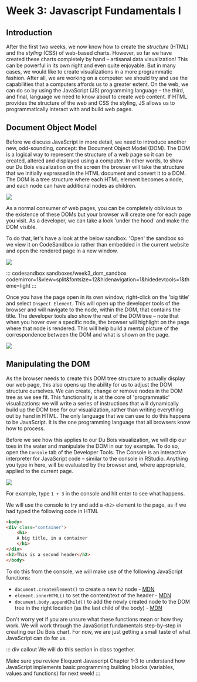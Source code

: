 # Week 3: Javascript Fundamentals I

## Introduction
After the first two weeks, we now know how to create the *structure* (HTML) and the *styling* (CSS) of web-based charts. However, so far we have created these charts completely by hand – artisanal data visualization! This can be powerful in its own right and even quite enjoyable. But in many cases, we would like to create visualizations in a more programmatic fashion. After all, we are working on a computer: we should try and use the capabilities that a computers affords us to a greater extent. On the web, we can do so by using the JavaScript (JS) programming language – the third, and final, language we need to know about to create web content. If HTML provides the structure of the web and CSS the styling, JS allows us to programmatically interact with and build web pages.

## Document Object Model
Before we discuss JavaScript in more detail, we need to introduce another new, odd-sounding, concept: the Document Object Model (DOM). The DOM is a logical way to represent the structure of a web page so it can be created, altered and displayed using a computer. In other words, to show our Du Bois visualization on the screen the browser will take the structure that we initially expressed in the HTML document and convert it to a DOM. The DOM is a tree structure where each HTML element becomes a node, and each node can have additional nodes as children.

![](images/1920px-DOM-model.svg.png)

As a normal consumer of web pages, you can be completely oblivious to the existence of these DOMs but your browser will create one for each page you visit. As a developer, we can take a look 'under the hood' and make the DOM visible.

To do that, let's have a look at the below sandbox. 'Open' the sandbox so we view it on CodeSandbox.io rather than embedded in the current website and open the rendered page in a new window.

![](images/open_in_new_window.png)

::: codesandbox sandboxes/week3_dom_sandbox codemirror=1&view=split&fontsize=12&hidenavigation=1&hidedevtools=1&theme=light
:::

Once you have the page open in its own window, right-click on the 'big title' and select `Inspect Element`. This will open up the developer tools of the browser and will navigate to the node, within the DOM, that contains the title. The developer tools also show the rest of the DOM tree – note that when you hover over a specific node, the browser will highlight on the page where that node is rendered. This will help build a mental picture of the correspondence between the DOM and what is shown on the page.

![](images/devtools.png)

## Manipulating the DOM
As the browser needs to create this DOM tree structure to actually display our web page, this also opens up the ability for us to adjust the DOM structure ourselves. We can create, change or remove nodes in the DOM tree as we see fit. This functionality is at the core of 'programmatic' visualizations: we will write a series of instructions that will dynamically build up the DOM tree for our visualization, rather than writing everything out by hand in HTML. The only language that we can use to do this happens to be JavaScript. It is the one programming language that all browsers know how to process.

Before we see how this applies to our Du Bois visualization, we will dip our toes in the water and manipulate the DOM in our toy example. To do so, open the `Console` tab of the Developer Tools. The Console is an interactive interpreter for JavaScript code – similar to the console in RStudio. Anything you type in here, will be evaluated by the browser and, where appropriate, applied to the current page.

![](images/console.png)

For example, type `1 + 3` in the console and hit enter to see what happens.

We will use the console to try and add a `<h2>` element to the page, as if we had typed the following code in HTML

```html
<body>
<div class="container">
    <h1>
    A big title, in a container
    </h1>
</div>
<h2>This is a second header</h2>
</body>
```

To do this from the console, we will make use of the following JavaScript functions:

- `document.createElement()` to create a new `h2` node - [MDN](https://developer.mozilla.org/en-US/docs/Web/API/Document/createElement)
- `element.innerHTML()` to set the content/text of the header - [MDN](https://developer.mozilla.org/en-US/docs/Web/API/Element/innerHTML)
- `document.body.appendChild()` to add the newly created node to the DOM tree in the right location (as the last child of the body) - [MDN](https://developer.mozilla.org/en-US/docs/Web/API/Node/appendChild)

Don't worry yet if you are unsure what these functions mean or how they work. We will work through the JavaScript fundamentals step-by-step in creating our Du Bois chart. For now, we are just getting a small taste of what JavaScript can do for us.

::: div callout
We will do this section in class together.

Make sure you review Eloquent Javascript Chapter 1-3 to understand how JavaScript implements basic programming building blocks (variables, values and functions) for next week!
:::


